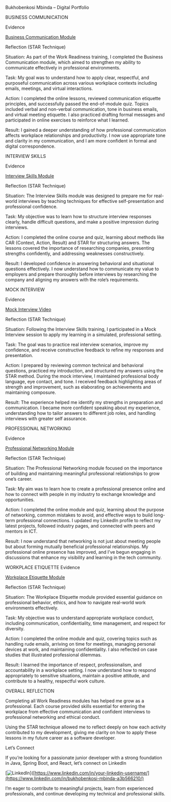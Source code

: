 Bukhobenkosi Mbinda – Digital Portfolio


BUSINESS COMMUNICATION

Evidence

[Business Communication Module](./Business_Communication.png)

Reflection (STAR Technique)

Situation:
As part of the Work Readiness training, I completed the Business Communication module, which aimed to strengthen my ability to communicate effectively in professional environments.

Task:
My goal was to understand how to apply clear, respectful, and purposeful communication across various workplace contexts including emails, meetings, and virtual interactions.

Action:
I completed the online lessons, reviewed communication etiquette principles, and successfully passed the end-of-module quiz. Topics included verbal and non-verbal communication, tone in business emails, and virtual meeting etiquette. I also practiced drafting formal messages and participated in online exercises to reinforce what I learned.

Result:
I gained a deeper understanding of how professional communication affects workplace relationships and productivity. I now use appropriate tone and clarity in my communication, and I am more confident in formal and digital correspondence.

INTERVIEW SKILLS

Evidence

[Interview Skills Module](./Interview_Skills.png)

Reflection (STAR Technique)

Situation:
The Interview Skills module was designed to prepare me for real-world interviews by teaching techniques for effective self-presentation and professional confidence.

Task:
My objective was to learn how to structure interview responses clearly, handle difficult questions, and make a positive impression during interviews.

Action:
I completed the online course and quiz, learning about methods like CAR (Context, Action, Result) and STAR for structuring answers. The lessons covered the importance of researching companies, presenting strengths confidently, and addressing weaknesses constructively.

Result:
I developed confidence in answering behavioral and situational questions effectively. I now understand how to communicate my value to employers and prepare thoroughly before interviews by researching the company and aligning my answers with the role’s requirements.

MOCK INTERVIEW

Evidence

[Mock Interview Video](./221143017_MockInterviewVideo.mp4)

Reflection (STAR Technique)

Situation:
Following the Interview Skills training, I participated in a Mock Interview session to apply my learning in a simulated, professional setting.

Task:
The goal was to practice real interview scenarios, improve my confidence, and receive constructive feedback to refine my responses and presentation.

Action:
I prepared by reviewing common technical and behavioral questions, practiced my introduction, and structured my answers using the STAR method. During the mock interview, I maintained professional body language, eye contact, and tone. I received feedback highlighting areas of strength and improvement, such as elaborating on achievements and maintaining composure.

Result:
The experience helped me identify my strengths in preparation and communication. I became more confident speaking about my experience, understanding how to tailor answers to different job roles, and handling interviews with greater self assurance.

PROFESSIONAL NETWORKING

Evidence

[Professional Networking Module](./Professional_Networking.png)


Reflection (STAR Technique)

Situation:
The Professional Networking module focused on the importance of building and maintaining meaningful professional relationships to grow one’s career.

Task:
My aim was to learn how to create a professional presence online and how to connect with people in my industry to exchange knowledge and opportunities.

Action:
I completed the online module and quiz, learning about the purpose of networking, common mistakes to avoid, and effective ways to build long-term professional connections. I updated my LinkedIn profile to reflect my latest projects, followed industry pages, and connected with peers and mentors in ICT.

Result:
I now understand that networking is not just about meeting people but about forming mutually beneficial professional relationships. My professional online presence has improved, and I’ve begun engaging in discussions that enhance my visibility and learning in the tech community.

WORKPLACE ETIQUETTE
Evidence

[Workplace Etiquette Module](./Workplace_Ettiquette.png)

Reflection (STAR Technique)

Situation:
The Workplace Etiquette module provided essential guidance on professional behavior, ethics, and how to navigate real-world work environments effectively.

Task:
My objective was to understand appropriate workplace conduct, including communication, confidentiality, time management, and respect for diversity.

Action:
I completed the online module and quiz, covering topics such as handling rude emails, arriving on time for meetings, managing personal devices at work, and maintaining confidentiality. I also reflected on case studies that illustrated professional dilemmas.

Result:
I learned the importance of respect, professionalism, and accountability in a workplace setting. I now understand how to respond appropriately to sensitive situations, maintain a positive attitude, and contribute to a healthy, respectful work culture.

OVERALL REFLECTION

Completing all Work Readiness modules has helped me grow as a professional.
Each course provided skills essential for entering the workplace from effective communication and confident interviews to professional networking and ethical conduct.

Using the STAR technique allowed me to reflect deeply on how each activity contributed to my development, giving me clarity on how to apply these lessons in my future career as a software developer.

Let’s Connect

If you’re looking for a passionate junior developer with a strong foundation in Java, Spring Boot, and React,
let’s connect on LinkedIn 

[![LinkedIn](https://img.shields.io/badge/LinkedIn-Profile-blue?logo=linkedin)]([https://www.linkedin.com/in/your-linkedin-username/](https://www.linkedin.com/in/bukhobenkosi-mbinda-a3b566210/)


I’m eager to contribute to meaningful projects, learn from experienced professionals, and continue developing my technical and professional skills.
